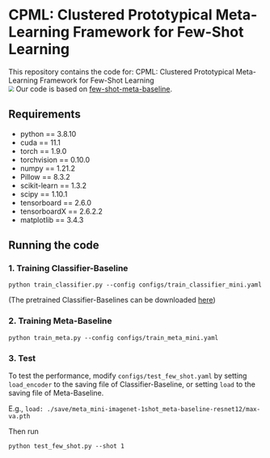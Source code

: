 # CPML: Clustered Prototypical Meta-Learning Framework for Few-Shot Learning

This repository contains the code for: CPML: Clustered Prototypical Meta-Learning Framework for Few-Shot Learning<br>
<img src="D:\Projects\Ai\CPML框架v2.png" style="zoom: 67%;" />
Our code is based on [few-shot-meta-baseline](https://github.com/yinboc/few-shot-meta-baseline).

## Requirements

* python == 3.8.10
* cuda == 11.1
* torch == 1.9.0
* torchvision == 0.10.0
* numpy == 1.21.2
* Pillow == 8.3.2
* scikit-learn == 1.3.2	
* scipy == 1.10.1	
* tensorboard == 2.6.0	
* tensorboardX == 2.6.2.2	
* matplotlib == 3.4.3
## Running the code

### 1. Training Classifier-Baseline

```
python train_classifier.py --config configs/train_classifier_mini.yaml
```

(The pretrained Classifier-Baselines can be downloaded [here](https://www.dropbox.com/sh/ef2sm8d8qadhg3a/AAAIBotzaCKIdN1dJTvgDk-wa?dl=0))

### 2. Training Meta-Baseline

```
python train_meta.py --config configs/train_meta_mini.yaml
```

### 3. Test

To test the performance, modify `configs/test_few_shot.yaml` by setting `load_encoder` to the saving file of Classifier-Baseline, or setting `load` to the saving file of Meta-Baseline.

E.g., `load: ./save/meta_mini-imagenet-1shot_meta-baseline-resnet12/max-va.pth`

Then run

```
python test_few_shot.py --shot 1
```
